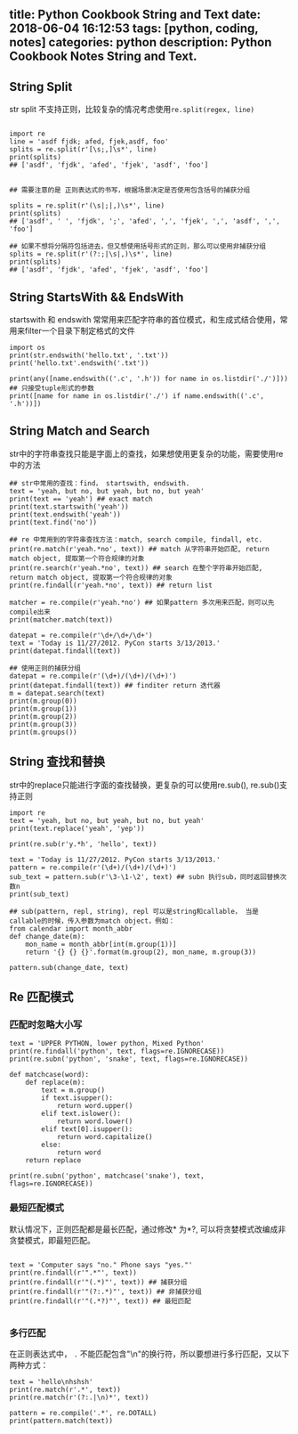 title: Python Cookbook String and Text
date: 2018-06-04 16:12:53
tags: [python, coding, notes]
categories: python
description: Python Cookbook Notes String and Text.
---

## String Split

str split 不支持正则，比较复杂的情况考虑使用`re.split(regex, line)`

```

import re
line = 'asdf fjdk; afed, fjek,asdf, foo'
splits = re.split(r'[\s;,]\s*', line)
print(splits)
## ['asdf', 'fjdk', 'afed', 'fjek', 'asdf', 'foo']


## 需要注意的是 正则表达式的书写，根据场景决定是否使用包含括号的捕获分组

splits = re.split(r'(\s|;|,)\s*', line)
print(splits)
## ['asdf', ' ', 'fjdk', ';', 'afed', ',', 'fjek', ',', 'asdf', ',', 'foo']

## 如果不想将分隔符包括进去，但又想使用括号形式的正则，那么可以使用非捕获分组
splits = re.split(r'(?:;|\s|,)\s*', line)
print(splits)
## ['asdf', 'fjdk', 'afed', 'fjek', 'asdf', 'foo']

```

## String StartsWith && EndsWith

startswith 和 endswith 常常用来匹配字符串的首位模式，和生成式结合使用，常用来filter一个目录下制定格式的文件

```
import os
print(str.endswith('hello.txt', '.txt'))
print('hello.txt'.endswith('.txt'))

print(any([name.endswith(('.c', '.h')) for name in os.listdir('./')])) ## 只接受tuple形式的参数
print([name for name in os.listdir('./') if name.endswith(('.c', '.h'))])

```
## String Match and Search

str中的字符串查找只能是字面上的查找，如果想使用更复杂的功能，需要使用re中的方法

```
## str中常用的查找：find， startswith, endswith.
text = 'yeah, but no, but yeah, but no, but yeah'
print(text == 'yeah') ## exact match
print(text.startswith('yeah'))
print(text.endswith('yeah'))
print(text.find('no'))

## re 中常用到的字符串查找方法：match, search compile, findall, etc.
print(re.match(r'yeah.*no', text)) ## match 从字符串开始匹配, return match object, 提取第一个符合规律的对象
print(re.search(r'yeah.*no', text)) ## search 在整个字符串开始匹配, return match object, 提取第一个符合规律的对象
print(re.findall(r'yeah.*no', text)) ## return list

matcher = re.compile(r'yeah.*no') ## 如果pattern 多次用来匹配，则可以先compile出来
print(matcher.match(text)) 

datepat = re.compile(r'\d+/\d+/\d+')
text = 'Today is 11/27/2012. PyCon starts 3/13/2013.'
print(datepat.findall(text))

## 使用正则的捕获分组
datepat = re.compile(r'(\d+)/(\d+)/(\d+)')
print(datepat.findall(text)) ## finditer return 迭代器
m = datepat.search(text)
print(m.group(0))
print(m.group(1))
print(m.group(2))
print(m.group(3))
print(m.groups())

```

## String 查找和替换

str中的replace只能进行字面的查找替换，更复杂的可以使用re.sub(), re.sub()支持正则
```
import re
text = 'yeah, but no, but yeah, but no, but yeah'
print(text.replace('yeah', 'yep'))

print(re.sub(r'y.*h', 'hello', text))

text = 'Today is 11/27/2012. PyCon starts 3/13/2013.'
pattern = re.compile(r'(\d+)/(\d+)/(\d+)')
sub_text = pattern.sub(r'\3-\1-\2', text) ## subn 执行sub，同时返回替换次数n
print(sub_text)

## sub(pattern, repl, string), repl 可以是string和callable， 当是callable的时候，传入参数为match object，例如：
from calendar import month_abbr
def change_date(m):
    mon_name = month_abbr[int(m.group(1))]
    return '{} {} {}'.format(m.group(2), mon_name, m.group(3))

pattern.sub(change_date, text)

```

## Re 匹配模式

### 匹配时忽略大小写
```
text = 'UPPER PYTHON, lower python, Mixed Python'
print(re.findall('python', text, flags=re.IGNORECASE))
print(re.subn('python', 'snake', text, flags=re.IGNORECASE))

def matchcase(word):
    def replace(m):
        text = m.group()
        if text.isupper():
            return word.upper()
        elif text.islower():
            return word.lower()
        elif text[0].isupper():
            return word.capitalize()
        else:
            return word
    return replace

print(re.subn('python', matchcase('snake'), text, flags=re.IGNORECASE))

```

### 最短匹配模式

默认情况下，正则匹配都是最长匹配，通过修改* 为*?, 可以将贪婪模式改编成非贪婪模式，即最短匹配。
```

text = 'Computer says "no." Phone says "yes."'
print(re.findall(r'".*"', text))
print(re.findall(r'"(.*)"', text)) ## 捕获分组
print(re.findall(r'"(?:.*)"', text)) ## 非捕获分组
print(re.findall(r'"(.*?)"', text)) ## 最短匹配


```

### 多行匹配

在正则表达式中， `.` 不能匹配包含"\n"的换行符，所以要想进行多行匹配，又以下两种方式：
```
text = 'hello\nhshsh'
print(re.match(r'.*', text))
print(re.match(r'(?:.|\n)*', text))

pattern = re.compile('.*', re.DOTALL)
print(pattern.match(text))

```
